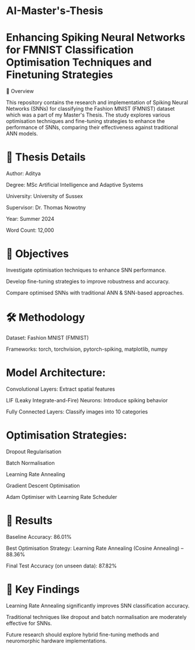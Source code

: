 # AI-Master's-Thesis

# Enhancing Spiking Neural Networks for FMNIST Classification Optimisation Techniques and Finetuning Strategies

📌 Overview

This repository contains the research and implementation of Spiking Neural Networks (SNNs) for classifying the Fashion MNIST (FMNIST) dataset which was a part of my Master's Thesis. The study explores various optimisation techniques and fine-tuning strategies to enhance the performance of SNNs, comparing their effectiveness against traditional ANN models.

# 📄 Thesis Details
Author: Aditya

Degree: MSc Artificial Intelligence and Adaptive Systems

University: University of Sussex

Supervisor: Dr. Thomas Nowotny

Year: Summer 2024

Word Count: 12,000


# 🎯 Objectives
Investigate optimisation techniques to enhance SNN performance.

Develop fine-tuning strategies to improve robustness and accuracy.

Compare optimised SNNs with traditional ANN & SNN-based approaches.


# 🛠️ Methodology
Dataset: Fashion MNIST (FMNIST)

Frameworks: torch, torchvision, pytorch-spiking, matplotlib, numpy

# Model Architecture:
Convolutional Layers: Extract spatial features

LIF (Leaky Integrate-and-Fire) Neurons: Introduce spiking behavior

Fully Connected Layers: Classify images into 10 categories

# Optimisation Strategies:
Dropout Regularisation

Batch Normalisation

Learning Rate Annealing

Gradient Descent Optimisation

Adam Optimiser with Learning Rate Scheduler

# 🔬 Results
Baseline Accuracy: 86.01%

Best Optimisation Strategy: Learning Rate Annealing (Cosine Annealing) – 88.36%

Final Test Accuracy (on unseen data): 87.82%

# 📌 Key Findings
Learning Rate Annealing significantly improves SNN classification accuracy.

Traditional techniques like dropout and batch normalisation are moderately effective for SNNs.

Future research should explore hybrid fine-tuning methods and neuromorphic hardware implementations.


